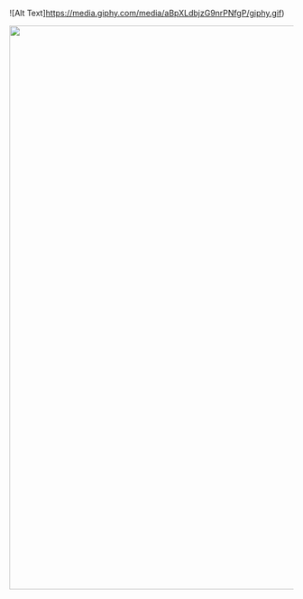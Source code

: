 ![Alt Text]https://media.giphy.com/media/aBpXLdbjzG9nrPNfgP/giphy.gif)

<img src="https://media.giphy.com/media/aBpXLdbjzG9nrPNfgP/giphy.gif" width="1000" height="1000" />
